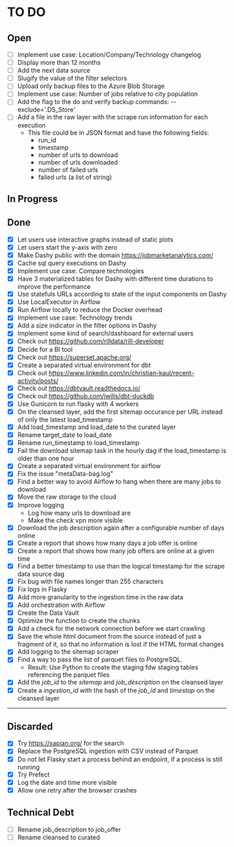 # TO DO

## Open

- [ ] Implement use case: Location/Company/Technology changelog
- [ ] Display more than 12 months
- [ ] Add the next data source
- [ ] Slugify the value of the filter selectors
- [ ] Upload only backup files to the Azure Blob Storage
- [ ] Implement use case: Number of jobs relative to city population
- [ ] Add the flag to the do and verify backup commands: --exclude='.DS_Store'
- [ ] Add a file in the raw layer with the scrape run information for each execution
    - This file could be in JSON format and have the following fields:
        - run_id
        - timestamp
        - number of urls to download
        - number of urls downloaded
        - number of failed urls
        - failed urls (a list of string)

## In Progress


## Done

- [x] Let users use interactive graphs instead of static plots
- [x] Let users start the y-axis with zero
- [x] Make Dashy public with the domain https://jobmarketanalytics.com/
- [x] Cache sql query executions on Dashy
- [x] Implement use case: Compare technologies
- [x] Have 3 materialized tables for Dashy with different time durations to improve the performance
- [x] Use statefuls URLs according to state of the input components on Dashy
- [x] Use LocalExecutor in Airflow
- [x] Run Airflow locally to reduce the Docker overhead
- [x] Implement use case: Technology trends
- [x] Add a size indicator in the filter options in Dashy
- [x] Implement some kind of search/dashboard for external users
- [x] Check out https://github.com/rilldata/rill-developer
- [x] Decide for a BI tool
- [x] Check out https://superset.apache.org/
- [x] Create a separated virtual environment for dbt
- [x] Check out https://www.linkedin.com/in/christian-kaul/recent-activity/posts/
- [x] Check out https://dbtvault.readthedocs.io/
- [x] Check out https://github.com/jwills/dbt-duckdb
- [x] Use Gunicorn to run flasky with 4 workers
- [x] On the cleansed layer, add the first sitemap occurance per URL instead of only the latest load_timestamp
- [x] Add load_timestamp and load_date to the curated layer
- [x] Rename target_date to load_date
- [x] Rename run_timestamp to load_timestamp
- [x] Fail the download sitemap task in the hourly dag if the load_timestamp is older than one hour
- [x] Create a separated virtual environment for airflow
- [x] Fix the issue "metaData-bag.log"
- [x] Find a better way to avoid Airflow to hang when there are many jobs to download
- [x] Move the raw storage to the cloud
- [x] Improve logging
    - Log how many urls to download are
    - Make the check vpn more visible
- [x] Download the job description again after a configurable number of days online
- [x] Create a report that shows how many days a job offer is online
- [x] Create a report that shows how many job offers are online at a given time
- [x] Find a better timestamp to use than the logical timestamp for the scrape data source dag
- [x] Fix bug with file names longer than 255 characters
- [x] Fix logs in Flasky
- [x] Add more granularity to the ingestion time in the raw data
- [x] Add orchestration with Airflow
- [x] Create the Data Vault
- [x] Optimize the function to create the chunks
- [x] Add a check for the network connection before we start crawling
- [x] Save the whole html document from the source instead of just a fragment of it, so that no information is lost if
  the HTML format changes
- [x] Add logging to the sitemap scraper
- [x] Find a way to pass the list of parquet files to PostgreSQL.
    - Result: Use Python to create the staging fdw staging tables referencing the parquet files
- [x] Add the _job_id_ to the _sitemap_ and _job_description_ on the cleansed layer
- [x] Create a _ingestion_id_ with the hash of the _job_id_ and _timestap_ on the cleansed layer

---

## Discarded

- [x] Try https://xapian.org/ for the search
- [x] Replace the PostgreSQL ingestion with CSV instead of Parquet
- [x] Do not let Flasky start a process behind an endpoint, if a process is still running
- [x] Try Prefect
- [x] Log the date and time more visible
- [x] Allow one retry after the browser crashes

## Technical Debt

- [ ] Rename job_description to job_offer
- [ ] Rename cleansed to curated
